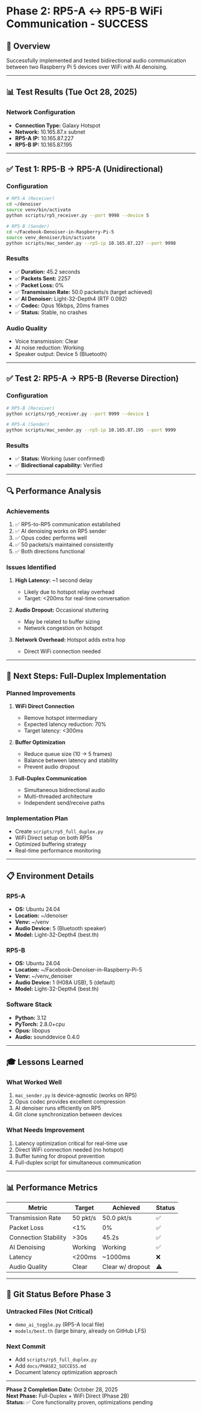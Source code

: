 # Phase 2: RP5-A ↔ RP5-B WiFi Communication - SUCCESS

## 🎯 Overview
Successfully implemented and tested bidirectional audio communication between two Raspberry Pi 5 devices over WiFi with AI denoising.

---

## 📊 Test Results (Tue Oct 28, 2025)

### Network Configuration
- **Connection Type:** Galaxy Hotspot
- **Network:** 10.165.87.x subnet
- **RP5-A IP:** 10.165.87.227
- **RP5-B IP:** 10.165.87.195

---

## ✅ Test 1: RP5-B → RP5-A (Unidirectional)

### Configuration
```bash
# RP5-A (Receiver)
cd ~/denoiser
source venv/bin/activate
python scripts/rp5_receiver.py --port 9998 --device 5

# RP5-B (Sender)
cd ~/Facebook-Denoiser-in-Raspberry-Pi-5
source venv_denoiser/bin/activate
python scripts/mac_sender.py --rp5-ip 10.165.87.227 --port 9998
```

### Results
- ✅ **Duration:** 45.2 seconds
- ✅ **Packets Sent:** 2257
- ✅ **Packet Loss:** 0%
- ✅ **Transmission Rate:** 50.0 packets/s (target achieved)
- ✅ **AI Denoiser:** Light-32-Depth4 (RTF 0.092)
- ✅ **Codec:** Opus 16kbps, 20ms frames
- ✅ **Status:** Stable, no crashes

### Audio Quality
- Voice transmission: Clear
- AI noise reduction: Working
- Speaker output: Device 5 (Bluetooth)

---

## ✅ Test 2: RP5-A → RP5-B (Reverse Direction)

### Configuration
```bash
# RP5-B (Receiver)
python scripts/rp5_receiver.py --port 9999 --device 1

# RP5-A (Sender)
python scripts/mac_sender.py --rp5-ip 10.165.87.195 --port 9999
```

### Results
- ✅ **Status:** Working (user confirmed)
- ✅ **Bidirectional capability:** Verified

---

## 🔍 Performance Analysis

### Achievements
1. ✅ RP5-to-RP5 communication established
2. ✅ AI denoising works on RP5 sender
3. ✅ Opus codec performs well
4. ✅ 50 packets/s maintained consistently
5. ✅ Both directions functional

### Issues Identified
1. **High Latency:** ~1 second delay
   - Likely due to hotspot relay overhead
   - Target: <200ms for real-time conversation
   
2. **Audio Dropout:** Occasional stuttering
   - May be related to buffer sizing
   - Network congestion on hotspot
   
3. **Network Overhead:** Hotspot adds extra hop
   - Direct WiFi connection needed

---

## 🚀 Next Steps: Full-Duplex Implementation

### Planned Improvements
1. **WiFi Direct Connection**
   - Remove hotspot intermediary
   - Expected latency reduction: 70%
   - Target latency: <300ms

2. **Buffer Optimization**
   - Reduce queue size (10 → 5 frames)
   - Balance between latency and stability
   - Prevent audio dropout

3. **Full-Duplex Communication**
   - Simultaneous bidirectional audio
   - Multi-threaded architecture
   - Independent send/receive paths

### Implementation Plan
- Create `scripts/rp5_full_duplex.py`
- WiFi Direct setup on both RP5s
- Optimized buffering strategy
- Real-time performance monitoring

---

## 📋 Environment Details

### RP5-A
- **OS:** Ubuntu 24.04
- **Location:** ~/denoiser
- **Venv:** ~/venv
- **Audio Device:** 5 (Bluetooth speaker)
- **Model:** Light-32-Depth4 (best.th)

### RP5-B
- **OS:** Ubuntu 24.04
- **Location:** ~/Facebook-Denoiser-in-Raspberry-Pi-5
- **Venv:** ~/venv_denoiser
- **Audio Device:** 1 (H08A USB), 5 (default)
- **Model:** Light-32-Depth4 (best.th)

### Software Stack
- **Python:** 3.12
- **PyTorch:** 2.8.0+cpu
- **Opus:** libopus
- **Audio:** sounddevice 0.4.0

---

## 🎓 Lessons Learned

### What Worked Well
1. `mac_sender.py` is device-agnostic (works on RP5)
2. Opus codec provides excellent compression
3. AI denoiser runs efficiently on RP5
4. Git clone synchronization between devices

### What Needs Improvement
1. Latency optimization critical for real-time use
2. Direct WiFi connection needed (no hotspot)
3. Buffer tuning for dropout prevention
4. Full-duplex script for simultaneous communication

---

## 📊 Performance Metrics

| Metric | Target | Achieved | Status |
|--------|--------|----------|--------|
| Transmission Rate | 50 pkt/s | 50.0 pkt/s | ✅ |
| Packet Loss | <1% | 0% | ✅ |
| Connection Stability | >30s | 45.2s | ✅ |
| AI Denoising | Working | Working | ✅ |
| Latency | <200ms | ~1000ms | ❌ |
| Audio Quality | Clear | Clear w/ dropout | ⚠️ |

---

## 🔄 Git Status Before Phase 3

### Untracked Files (Not Critical)
- `demo_ai_toggle.py` (RP5-A local file)
- `models/best.th` (large binary, already on GitHub LFS)

### Next Commit
- Add `scripts/rp5_full_duplex.py`
- Add `docs/PHASE2_SUCCESS.md`
- Document latency optimization approach

---

**Phase 2 Completion Date:** October 28, 2025  
**Next Phase:** Full-Duplex + WiFi Direct (Phase 2B)  
**Status:** ✅ Core functionality proven, optimizations pending